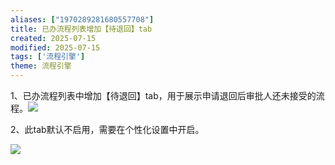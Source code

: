 ```yaml
---
aliases: ["1970289281680557708"]
title: 已办流程列表增加【待退回】tab
created: 2025-07-15
modified: 2025-07-15
tags: ['流程引擎']
theme: 流程引擎
---
```


1、已办流程列表中增加【待退回】tab，用于展示申请退回后审批人还未接受的流程。![](49ab51c0fc110ba65fef8b85a23404ce.jpg)

2、此tab默认不启用，需要在个性化设置中开启。

![](bcbe8b0954dbc2ab0c21852658d43d87.jpg)